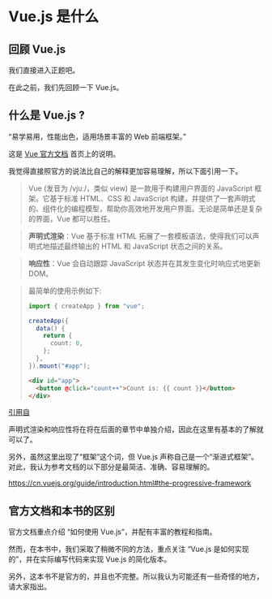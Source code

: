 # Vue.js 是什么

## 回顾 Vue.js

我们直接进入正题吧。

在此之前，我们先回顾一下 Vue.js。

## 什么是 Vue.js ?

“易学易用，性能出色，适用场景丰富的 Web 前端框架。”

这是 [Vue 官方文档](https://cn.vuejs.org/) 首页上的说明。

我觉得直接照官方的说法比自己的解释更加容易理解，所以下面引用一下。

> Vue (发音为 /vjuː/，类似 view) 是一款用于构建用户界面的 JavaScript 框架。它基于标准 HTML、CSS 和 JavaScript 构建，并提供了一套声明式的、组件化的编程模型，帮助你高效地开发用户界面。无论是简单还是复杂的界面，Vue 都可以胜任。

> **声明式渲染**：Vue 基于标准 HTML 拓展了一套模板语法，使得我们可以声明式地描述最终输出的 HTML 和 JavaScript 状态之间的关系。

> **响应性**：Vue 会自动跟踪 JavaScript 状态并在其发生变化时响应式地更新 DOM。

> 最简单的使用示例如下:
>
> ```ts
> import { createApp } from "vue";
>
> createApp({
>   data() {
>     return {
>       count: 0,
>     };
>   },
> }).mount("#app");
> ```
>
> ```html
> <div id="app">
>   <button @click="count++">Count is: {{ count }}</button>
> </div>
> ```

[引用自](https://cn.vuejs.org/guide/introduction.html#what-is-vue)

声明式渲染和响应性将在将在后面的章节中单独介绍，因此在这里有基本的了解就可以了。

另外，虽然这里出现了“框架”这个词，但 Vue.js 声称自己是一个“渐进式框架”。对此，我认为参考文档的以下部分是最简洁、准确、容易理解的。

https://cn.vuejs.org/guide/introduction.html#the-progressive-framework

## 官方文档和本书的区别

官方文档重点介绍 “如何使用 Vue.js”，并配有丰富的教程和指南。

然而，在本书中，我们采取了稍微不同的方法，重点关注 “Vue.js 是如何实现的”，并在实际编写代码来实现 Vue.js 的简化版本。

另外，这本书不是官方的，并且也不完整。所以我认为可能还有一些奇怪的地方，请大家指出。
